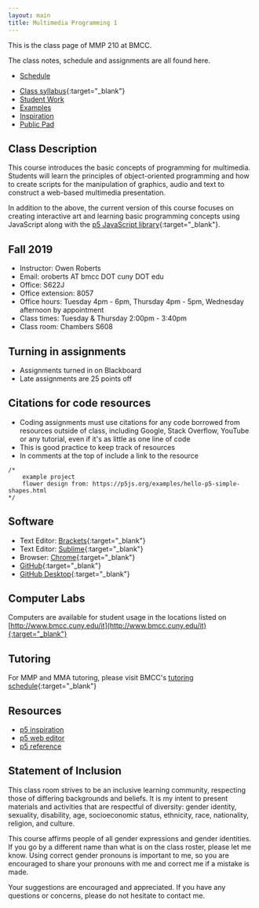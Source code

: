 ```yaml
---
layout: main
title: Multimedia Programming 1
---
```


This is the class page of MMP 210 at BMCC.

The class notes, schedule and assignments are all found here.

- [Schedule](schedule.html)
<!-- - <a href="https://mmp210f17.slack.com/" target="_blank">Slack channel</a> -->
- [Class syllabus](https://docs.google.com/document/d//edit?usp=sharing){:target="_blank"}
- [Student Work](student_work/)
- [Examples](examples/)
- [Inspiration](inspiration/)
- [Public Pad](pad)

## Class Description
This course introduces the basic concepts of programming for multimedia. Students will learn the principles of object-oriented programming and how to create scripts for the manipulation of graphics, audio and text to construct a web-based multimedia presentation. 

In addition to the above, the current version of this course focuses on creating interactive art and learning basic programming concepts using JavaScript along with the [p5 JavaScript library](https://p5js.org/){:target="_blank"}.

## Fall 2019
- Instructor: Owen Roberts
- Email: oroberts AT bmcc DOT cuny  DOT edu
- Office: S622J
- Office extension: 8057
- Office hours: Tuesday 4pm - 6pm, Thursday 4pm - 5pm, Wednesday afternoon by appointment
- Class times: Tuesday & Thursday 2:00pm - 3:40pm
- Class room: Chambers S608 

## Turning in assignments
- Assignments turned in on Blackboard
- Late assignments are 25 points off

## Citations for code resources
- Coding assignments must use citations for any code borrowed from resources outside of class, including Google, Stack Overflow, YouTube or any tutorial, even if it's as little as one line of code
- This is good practice to keep track of resources
- In comments at the top of include a link to the resource
```
/*
	example project
	flower design from: https://p5js.org/examples/hello-p5-simple-shapes.html
*/
```


## Software
- Text Editor: [Brackets](http://brackets.io/){:target="_blank"}
- Text Editor: [Sublime](https://www.sublimetext.com/){:target="_blank"}
- Browser: [Chrome](https://www.google.com/chrome/){:target="_blank"}
- [GitHub](https://github.com/){:target="_blank"}
- [GitHub Desktop](https://desktop.github.com/){:target="_blank"}

## Computer Labs
Computers are available for student usage in the locations listed on [http://www.bmcc.cuny.edu/it](http://www.bmcc.cuny.edu/it){:target="_blank"}

## Tutoring
For MMP and MMA tutoring, please visit BMCC's [tutoring schedule](https://www.bmcc.cuny.edu/students/lrc/in-person-tutoring/tutoring-schedule/){:target="_blank"}


## Resources
- [p5 inspiration](https://github.com/ITPNYU/ICM-2016/wiki/Inspiration)
- [p5 web editor](http://alpha.editor.p5js.org/)
- [p5 reference](http://p5js.org/reference/)

## Statement of Inclusion
This class room strives to be an inclusive learning community, respecting those of differing backgrounds and beliefs.  It is my intent to present materials and activities that are respectful of diversity: gender identity, sexuality, disability, age, socioeconomic status, ethnicity, race, nationality, religion, and culture.

This course affirms people of all gender expressions and gender identities. If you go by a different name than what is on the class roster, please let me know. Using correct gender pronouns is important to me, so you are encouraged to share your pronouns with me and correct me if a mistake is made. 

Your suggestions are encouraged and appreciated.  If you have any questions or concerns, please do not hesitate to contact me.


